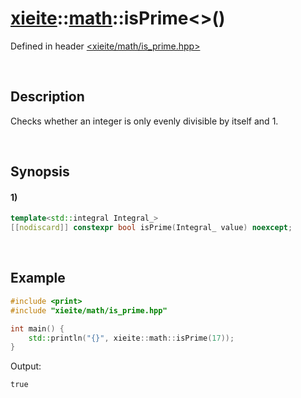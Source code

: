 # [xieite](../../xieite.md)\:\:[math](../../math.md)\:\:isPrime\<\>\(\)
Defined in header [<xieite/math/is_prime.hpp>](../../../include/xieite/math/is_prime.hpp)

&nbsp;

## Description
Checks whether an integer is only evenly divisible by itself and 1.

&nbsp;

## Synopsis
#### 1)
```cpp
template<std::integral Integral_>
[[nodiscard]] constexpr bool isPrime(Integral_ value) noexcept;
```

&nbsp;

## Example
```cpp
#include <print>
#include "xieite/math/is_prime.hpp"

int main() {
    std::println("{}", xieite::math::isPrime(17));
}
```
Output:
```
true
```
